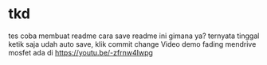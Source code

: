 # tkd
tes coba membuat readme cara save readme ini gimana ya?
ternyata tinggal ketik saja udah auto save, klik commit change
Video demo fading mendrive mosfet ada di https://youtu.be/-zfrnw4Iwpg
